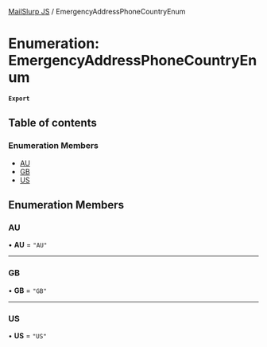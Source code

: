 [MailSlurp JS](../README.md) / EmergencyAddressPhoneCountryEnum

# Enumeration: EmergencyAddressPhoneCountryEnum

**`Export`**

## Table of contents

### Enumeration Members

- [AU](EmergencyAddressPhoneCountryEnum.md#au)
- [GB](EmergencyAddressPhoneCountryEnum.md#gb)
- [US](EmergencyAddressPhoneCountryEnum.md#us)

## Enumeration Members

### AU

• **AU** = ``"AU"``

___

### GB

• **GB** = ``"GB"``

___

### US

• **US** = ``"US"``
